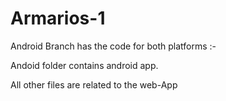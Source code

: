 # Armarios-1


Android Branch has the code for both platforms :-


Andoid folder contains android app.

All other files are related to the web-App
